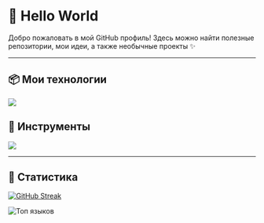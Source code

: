 # 👋 Hello World
Добро пожаловать в мой GitHub профиль! Здесь можно найти полезные репозитории, мои идеи, а также необычные проекты ✨

---
## 📦 Мои технологии
<img src="https://skillicons.dev/icons?i=git,go,py,lua,mysql,sqlite,html,css,md,cpp,cs" />

## 🔧 Инструменты
<img src="https://skillicons.dev/icons?i=github,linux,discord,vscode,visualstudio,ps,pr,obsidian" />

---
## 📅 Статистика
<a href="https://git.io/streak-stats"><img src="https://github-readme-streak-stats.herokuapp.com?user=darkfated&theme=dark&hide_border=true&locale=ru" alt="GitHub Streak" /></a>

![Топ языков](https://github-readme-stats.vercel.app/api/top-langs/?username=darkfated&layout=compact&theme=dark&hide_border=true)
